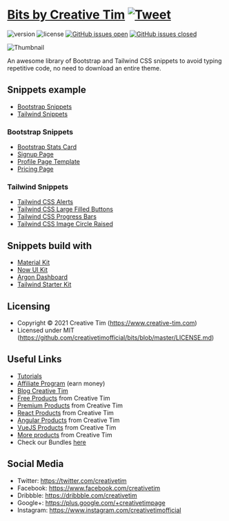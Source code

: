 # [Bits by Creative Tim](https://www.creative-tim.com/bits) [![Tweet](https://img.shields.io/twitter/url/http/shields.io.svg?style=social&logo=twitter)](https://twitter.com/intent/tweet?text=Check%20Creative%20Tim%20Snippets%20made%20by%20%40CreativeTim%20%23webdesign%20%23snippets&amp;url=https%3A%2F%2Fwww.creative-tim.com%2Fbits)


![version](https://img.shields.io/badge/version-1.0.0-blue.svg) ![license](https://img.shields.io/badge/license-MIT-blue.svg) [![GitHub issues open](https://img.shields.io/github/issues/creativetimofficial/bits.svg?maxAge=2592000)](https://github.com/creativetimofficial/bits/issues?q=is%3Aopen+is%3Aissue) [![GitHub issues closed](https://img.shields.io/github/issues-closed-raw/creativetimofficial/bits.svg?maxAge=2592000)](https://github.com/creativetimofficial/bits/issues?q=is%3Aissue+is%3Aclosed)

![Thumbnail](https://raw.githubusercontent.com/creativetimofficial/public-assets/master/bits/snippets_thumbnail.jpeg)

An awesome library of Bootstrap and Tailwind CSS snippets to avoid typing repetitive code, no need to download an entire theme.

## Snippets example

* [Bootstrap Snippets](https://www.creative-tim.com/bits/tags/bootstrap)
* [Tailwind Snippets](https://www.creative-tim.com/bits/tags/tailwind)


### Bootstrap Snippets

* [Bootstrap Stats Card](https://www.creative-tim.com/bits/bootstrap/bootstrap-stats-card-argon-dashboard)
* [Signup Page](https://www.creative-tim.com/bits/bootstrap/signup-page-now-ui-kit)
* [Profile Page Template](https://www.creative-tim.com/bits/bootstrap/profile-page-template-material-kit)
* [Pricing Page](https://www.creative-tim.com/bits/bootstrap/pricing-page-material-kit)

### Tailwind Snippets

* [Tailwind CSS Alerts](https://www.creative-tim.com/bits/tailwindcss/tailwindcss-alerts-alert-examples-tailwind-starter-kit-pmatwucz)
* [Tailwind CSS Large Filled Buttons](https://www.creative-tim.com/bits/tailwindcss/tailwindcss-large-filled-buttons-only-text-tailwind-starter-kit-rtb27dza)
* [Tailwind CSS Progress Bars](https://www.creative-tim.com/bits/tailwindcss/tailwindcss-progressbars-badge-and-completion-tailwind-starter-kit-zL7chv6r)
* [Tailwind CSS Image Circle Raised](https://www.creative-tim.com/bits/tailwindcss/tailwindcss-image-types-circle-raised-tailwind-starter-kit-qcomaz36)

## Snippets build with

* [Material Kit](https://www.creative-tim.com/product/material-kit)
* [Now UI Kit](https://www.creative-tim.com/product/now-ui-kit)
* [Argon Dashboard](https://www.creative-tim.com/product/argon-dashboard)
* [Tailwind Starter Kit](https://www.creative-tim.com/learning-lab/tailwind-starter-kit/presentation)

## Licensing


- Copyright &copy; 2021 Creative Tim (https://www.creative-tim.com)
- Licensed under MIT (https://github.com/creativetimofficial/bits/blob/master/LICENSE.md)


## Useful Links

- [Tutorials](https://www.youtube.com/channel/UCVyTG4sCw-rOvB9oHkzZD1w)
- [Affiliate Program](https://www.creative-tim.com/affiliates/new?ref=bits-github-readme) (earn money)
- [Blog Creative Tim](http://blog.creative-tim.com/)
- [Free Products](https://www.creative-tim.com/bootstrap-themes/free?ref=bits-github-readme) from Creative Tim
- [Premium Products](https://www.creative-tim.com/bootstrap-themes/premium?ref=bits-github-readme) from Creative Tim
- [React Products](https://www.creative-tim.com/bootstrap-themes/react-themes?ref=bits-github-readme) from Creative Tim
- [Angular Products](https://www.creative-tim.com/bootstrap-themes/angular-themes?ref=bits-github-readme) from Creative Tim
- [VueJS Products](https://www.creative-tim.com/bootstrap-themes/vuejs-themes?ref=bits-github-readme) from Creative Tim
- [More products](https://www.creative-tim.com/bootstrap-themes?ref=bits-github-readme) from Creative Tim
- Check our Bundles [here](https://www.creative-tim.com/bundles?ref=bits-github-readme)

## Social Media

- Twitter: <https://twitter.com/creativetim>
- Facebook: <https://www.facebook.com/creativetim>
- Dribbble: <https://dribbble.com/creativetim>
- Google+: <https://plus.google.com/+creativetimpage>
- Instagram: <https://www.instagram.com/creativetimofficial>
